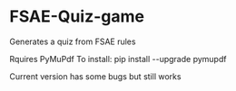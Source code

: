 # FSAE-Quiz-game
Generates a quiz from FSAE rules

Rquires PyMuPdf
To install:
  pip install --upgrade pymupdf

Current version has some bugs but still works
